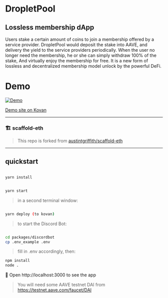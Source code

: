 # DropletPool

## Lossless membership dApp

Users stake a certain amount of coins to join a membership offered by a service provider.
DropletPool would deposit the stake into AAVE, and delivery the yield to the service providers periodically.
When the user no longer need the membership, he or she can simply withdraw 100% of the stake,
And virtually enjoy the membership for free.
It is a new form of lossless and decentralized membership model unlock by the powerful DeFi.

# Demo

[![Demo](https://img.youtube.com/vi/EB5o7A9uX78/0.jpg)](https://youtu.be/EB5o7A9uX78)

[Demo site on Kovan](https://ipfs.io/ipfs/QmTfVwe2Yf1nY6wBktGDbrbRsr9X3SqF3S5gUyYLG9Kbdu)

---

### 🏗 scaffold-eth

> This repo is forked from [austintgriffith/scaffold-eth](https://github.com/austintgriffith/scaffold-eth)

---

## quickstart

```bash

yarn install

```

```bash

yarn start

```

> in a second terminal window:

```bash

yarn deploy (to kovan)

```

> to start the Discord Bot:

```bash

cd packages/discordbot
cp .env_example .env
```

> fill in .env accordingly, then:

```bash
npm install
node .

```

📱 Open http://localhost:3000 to see the app

> You will need some AAVE testnet DAI from https://testnet.aave.com/faucet/DAI

